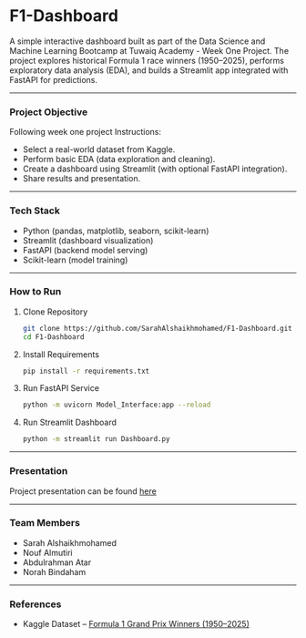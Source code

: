 # F1-Dashboard
A simple interactive dashboard built as part of the Data Science and Machine Learning Bootcamp at Tuwaiq Academy  - Week One Project.
The project explores historical Formula 1 race winners (1950–2025), performs exploratory data analysis (EDA), and builds a Streamlit app integrated with FastAPI for predictions.

---
### Project Objective
Following week one project Instructions:
- Select a real-world dataset from Kaggle.
- Perform basic EDA (data exploration and cleaning).
- Create a dashboard using Streamlit (with optional FastAPI integration).
- Share results and presentation.

---
### Tech Stack
- Python (pandas, matplotlib, seaborn, scikit-learn)
- Streamlit (dashboard visualization)
- FastAPI (backend model serving)
- Scikit-learn (model training)

---
### How to Run
1. Clone Repository
   ``` bash
   git clone https://github.com/SarahAlshaikhmohamed/F1-Dashboard.git
   cd F1-Dashboard
   ```
2. Install Requirements
   ```bash
   pip install -r requirements.txt
   ```
3. Run FastAPI Service
   ``` bash
   python -m uvicorn Model_Interface:app --reload
   ```
4. Run Streamlit Dashboard
   ```bash
   python -m streamlit run Dashboard.py
   ```

---
### Presentation
Project presentation can be found [here](https://www.canva.com/design/DAGyr6QF8LY/Vj06lWs3BIn98OPAckbREw/edit?utm_content=DAGyr6QF8LY&utm_campaign=designshare&utm_medium=link2&utm_source=sharebutton)

---
### Team Members
- Sarah Alshaikhmohamed
- Nouf Almutiri
- Abdulrahman Atar
- Norah Bindaham

---
### References
- Kaggle Dataset – [Formula 1 Grand Prix Winners (1950–2025)](https://www.kaggle.com/datasets/julianbloise/winners-formula-1-1950-to-2025?resource=download)
